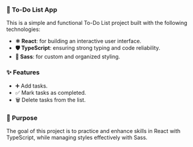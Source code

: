 ### 📝 To-Do List App

This is a simple and functional To-Do List project built with the following technologies:

- **⚛️ React**: for building an interactive user interface.  
- **🛡️ TypeScript**: ensuring strong typing and code reliability.  
- **🎨 Sass**: for custom and organized styling.  

### ✨ Features  
- ➕ Add tasks.  
- ✅ Mark tasks as completed.  
- 🗑️ Delete tasks from the list.  

### 🎯 Purpose  
The goal of this project is to practice and enhance skills in React with TypeScript, while managing styles effectively with Sass. 

